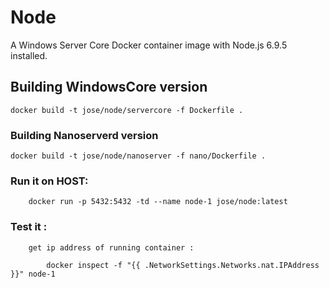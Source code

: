 # Node

A Windows Server Core Docker container image with Node.js 6.9.5 installed.


## Building WindowsCore version

```
docker build -t jose/node/servercore -f Dockerfile .
```


### Building Nanoserverd version

```
docker build -t jose/node/nanoserver -f nano/Dockerfile .
```



### Run it on HOST:

```
    docker run -p 5432:5432 -td --name node-1 jose/node:latest
```



### Test it :

```
    get ip address of running container :  

        docker inspect -f "{{ .NetworkSettings.Networks.nat.IPAddress }}" node-1



```